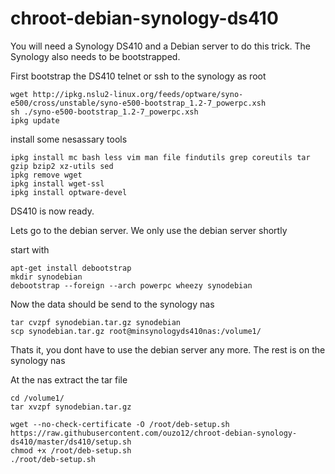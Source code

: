 # chroot-debian-synology-ds410

You will need a Synology DS410 and a Debian server to do this trick.
The Synology also needs to be bootstrapped.

First bootstrap the DS410
telnet or ssh to the synology as root

    wget http://ipkg.nslu2-linux.org/feeds/optware/syno-e500/cross/unstable/syno-e500-bootstrap_1.2-7_powerpc.xsh
    sh ./syno-e500-bootstrap_1.2-7_powerpc.xsh
    ipkg update

install some nesassary tools

    ipkg install mc bash less vim man file findutils grep coreutils tar gzip bzip2 xz-utils sed
    ipkg remove wget
    ipkg install wget-ssl
    ipkg install optware-devel

DS410 is now ready.

Lets go to the debian server.
We only use the debian server shortly

start with

    apt-get install debootstrap
    mkdir synodebian
    debootstrap --foreign --arch powerpc wheezy synodebian

Now the data should be send to the synology nas


    tar cvzpf synodebian.tar.gz synodebian
    scp synodebian.tar.gz root@minsynologyds410nas:/volume1/

Thats it, you dont have to use the debian server any more. The rest is on the synology nas

At the nas extract the tar file


    cd /volume1/
    tar xvzpf synodebian.tar.gz

    wget --no-check-certificate -O /root/deb-setup.sh https://raw.githubusercontent.com/ouzo12/chroot-debian-synology-ds410/master/ds410/setup.sh 
    chmod +x /root/deb-setup.sh
    ./root/deb-setup.sh


